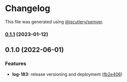 # Changelog

This file was generated using [@jscutlery/semver](https://github.com/jscutlery/semver).

### [0.1.1](https://github.com/ikigai-github/logosphere/compare/ipfs-0.1.0...ipfs-0.1.1) (2023-01-12)

## 0.1.0 (2022-06-01)

### Features

- **log-183:** release versioning and deployment ([fb2e406](https://github.com/ikigai-github/logosphere/commit/fb2e4060161d0069c13ac8508982c36b3a7bbabb))
